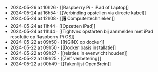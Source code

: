 - 2024-05-26 at 10h26 · [[Raspberry Pi  - iPad of Laptop]]
- 2024-05-24 at 16h54 · [[Verbinding opstellen via directe kabel]]
- 2024-05-24 at 12h08 · [[🖥️ Computertechnieken]]
- 2024-05-24 at 11h44 · [[Opzetten iPad]]
- 2024-05-24 at 11h44 · [[Tightvnc opstarten bij aanmelden met iPad resolutie op Raspberry Pi OS]]
- 2024-05-22 at 09h50 · [[NGINX op docker]]
- 2024-05-22 at 09h50 · [[Docker basis installatie]]
- 2024-05-22 at 09h27 · [[relaties in evenwicht houden]]
- 2024-05-22 at 09h25 · [[Zelf verbetering]]
- 2024-05-22 at 00h49 · [[Takenlijst OpenBrein]]

